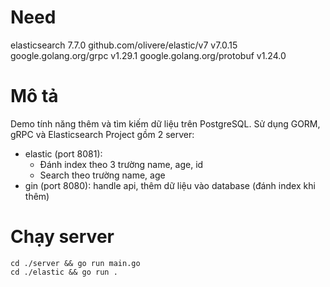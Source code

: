 # Need
elasticsearch 7.7.0
github.com/olivere/elastic/v7 v7.0.15
google.golang.org/grpc v1.29.1
google.golang.org/protobuf v1.24.0

# Mô tả
Demo tính năng thêm và tìm kiếm dữ liệu trên PostgreSQL. Sử dụng GORM, gRPC và Elasticsearch
Project gồm 2 server:
* elastic (port 8081): 
    + Đánh index theo 3 trường name, age, id
    + Search theo trường name, age
* gin (port 8080): handle api, thêm dữ liệu vào database (đánh index khi thêm)

# Chạy server
```cd ./server && go run main.go```
<br>
```cd ./elastic && go run .```

